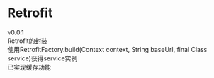 # Retrofit

v0.0.1<br>
Retrofit的封装<br>
使用RetrofitFactory.build(Context context, String baseUrl, final Class<T> service)获得service实例<br>
已实现缓存功能
